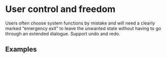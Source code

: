 # User control and freedom

Users often choose system functions by mistake and will need a clearly marked “emergency exit” to leave the unwanted state without having to go through an extended dialogue. Support undo and redo.

## Examples
